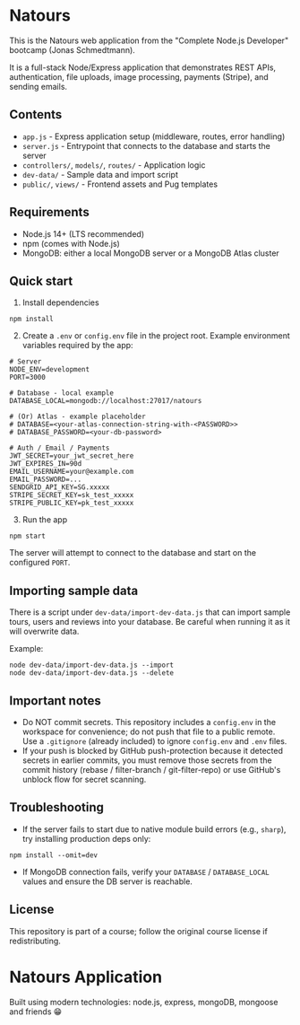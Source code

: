 # Natours

This is the Natours web application from the "Complete Node.js Developer" bootcamp (Jonas Schmedtmann).

It is a full-stack Node/Express application that demonstrates REST APIs, authentication, file uploads, image processing, payments (Stripe), and sending emails.

## Contents

- `app.js` - Express application setup (middleware, routes, error handling)
- `server.js` - Entrypoint that connects to the database and starts the server
- `controllers/`, `models/`, `routes/` - Application logic
- `dev-data/` - Sample data and import script
- `public/`, `views/` - Frontend assets and Pug templates

## Requirements

- Node.js 14+ (LTS recommended)
- npm (comes with Node.js)
- MongoDB: either a local MongoDB server or a MongoDB Atlas cluster

## Quick start

1. Install dependencies

```pwsh
npm install
```

2. Create a `.env` or `config.env` file in the project root. Example environment variables required by the app:

```text
# Server
NODE_ENV=development
PORT=3000

# Database - local example
DATABASE_LOCAL=mongodb://localhost:27017/natours

# (Or) Atlas - example placeholder
# DATABASE=<your-atlas-connection-string-with-<PASSWORD>>
# DATABASE_PASSWORD=<your-db-password>

# Auth / Email / Payments
JWT_SECRET=your_jwt_secret_here
JWT_EXPIRES_IN=90d
EMAIL_USERNAME=your@example.com
EMAIL_PASSWORD=...
SENDGRID_API_KEY=SG.xxxxx
STRIPE_SECRET_KEY=sk_test_xxxxx
STRIPE_PUBLIC_KEY=pk_test_xxxxx
```

3. Run the app

```pwsh
npm start
```

The server will attempt to connect to the database and start on the configured `PORT`.

## Importing sample data

There is a script under `dev-data/import-dev-data.js` that can import sample tours, users and reviews into your database. Be careful when running it as it will overwrite data.

Example:

```pwsh
node dev-data/import-dev-data.js --import
node dev-data/import-dev-data.js --delete
```

## Important notes

- Do NOT commit secrets. This repository includes a `config.env` in the workspace for convenience; do not push that file to a public remote. Use a `.gitignore` (already included) to ignore `config.env` and `.env` files.
- If your push is blocked by GitHub push-protection because it detected secrets in earlier commits, you must remove those secrets from the commit history (rebase / filter-branch / git-filter-repo) or use GitHub's unblock flow for secret scanning.

## Troubleshooting

- If the server fails to start due to native module build errors (e.g., `sharp`), try installing production deps only:

```pwsh
npm install --omit=dev
```

- If MongoDB connection fails, verify your `DATABASE` / `DATABASE_LOCAL` values and ensure the DB server is reachable.

## License

This repository is part of a course; follow the original course license if redistributing.
# Natours Application

Built using modern technologies: node.js, express, mongoDB, mongoose and friends 😁
